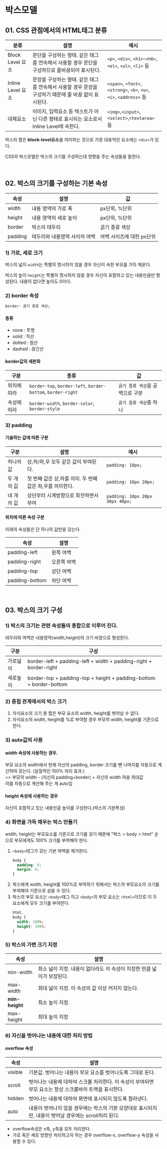 # 박스모델

## 01. CSS 관점에서의 HTML태그 분류

| 분류              | 설명                                                                                                 | 예시                                                                |
| ----------------- | ---------------------------------------------------------------------------------------------------- | ------------------------------------------------------------------- |
| Block Level 요소  | 문단을 구성하는 형태. 같은 태그를 연속해서 사용할 경우 문단을 구성하므로 줄바꿈되어 표시된다.        | `<p>`, `<div>`, `<h1>~<h6>`, `<ol>`, `<ul>`, `<li>` 등              |
| Inline Level 요소 | 문장을 구성하는 형태. 같은 태그를 연속해서 사용할 경우 문장을 구성하기 때문에 줄 바꿈 없이 표시된다. | `<span>`, `<font>`, `<strong>`, `<b>`, `<u>`, `<i>`, `<address>` 등 |
| 대체요소          | 이미지, 입력요소 등 텍스트가 아닌 다른 형태로 표시되는 요소로서 Inline Level에 속한다.               | `<img>`,`<input>`,`<select>`,`<textarea>` 등                        |

박스라 함은 **block-level요소**를 의미하는 것으로 가장 대표적인 요소에는 `<div>`가 있다.

CSS의 박스모델은 박스의 크기를 구성하는데 영향을 주는 속성들을 말한다.

<br/>

## 02. 박스의 크기를 구성하는 기본 속성

| 속성    | 설명                          | 값                        |
| ------- | ----------------------------- | ------------------------- |
| width   | 내용 영역의 가로 폭           | px단위, %단위             |
| height  | 내용 영역의 세로 높이         | px단위, %단위             |
| border  | 박스의 테두리                 | 굵기 종류 색상            |
| padding | 테두리와 내용영역 사이의 여백 | 여백 사이즈에 대한 px단위 |

### 1) 가로, 세로 크기

박스의 넓이 `width`는 특별히 명시하지 않을 경우 자신이 속한 부모를 가득 채운다.

박스의 높이 `height`는 특별히 명시하지 않을 경우 자신이 포함하고 있는 내용만큼만 형성된다. 내용이 없다면 높이도 0이다.

### 2) border 속성

```css
border: 굵기 종류 색상;
```

#### 종류

- none : 투명
- solid : 직선
- dotted : 점선
- dashed : 끊긴선

#### border값의 세분화

| 구분        | 종류                                                         | 값                               |
| ----------- | ------------------------------------------------------------ | -------------------------------- |
| 위치에 따라 | `border-top`, `border-left`, `border-bottom`, `border-right` | `굵기 종류 색상`을 공백으로 구분 |
| 속성에 따라 | `border-width`, `border-color`, `border-style`               | `굵기 종류 색상`중 하나          |

### 3) padding

#### 기술하는 값에 따른 구분

| 구분       | 설명                                                      | 예시                            |
| ---------- | --------------------------------------------------------- | ------------------------------- |
| 하나의 값  | 상,하/좌,우 모두 같은 값이 부여된다.                      | `padding: 10px;`                |
| 두 개의 값 | 첫 번째 값은 상,하를 의미. 두 번째 값은 좌,우를 의미한다. | `padding: 10px 20px;`           |
| 네 개의 값 | 상단부터 시계방향으로 회전하면서 부여                     | `padding: 10px 20px 30px 40px;` |

#### 위치에 따른 속성 구분

아래의 속성들은 단 하나의 값만을 갖는다.

| 속성           | 설명        |
| -------------- | ----------- |
| padding-left   | 왼쪽 여백   |
| padding-right  | 오른쪽 여백 |
| padding-top    | 상단 여백   |
| padding-bottom | 하단 여백   |

<br/>

## 03. 박스의 크기 구성

### 1) 박스의 크기는 관련 속성들의 총합으로 이루어 진다.

테두리와 여백은 내용영역(width,height)의 크기 바깥으로 형성된다.

| 구분     | 구성                                                               |
| -------- | ------------------------------------------------------------------ |
| 가로넓이 | border-left + padding-left + width + padding-right + border-right  |
| 세로높이 | border-top + padding-top + height + padding-bottom + border-bottom |

### 2) 중첩 관계에서의 박스 크기

1. 자식요소의 크기 총 합은 부모 요소의 width, height를 벗어날 수 없다.
1. 자식요소의 width, height를 %로 부여할 경우 부모의 width, height를 기준으로 한다.

### 3) auto값의 사용

#### **width** 속성에 사용하는 경우.

부모 요소의 width에서 현재 자신의 padding, border 크기를 뺀 나머지를 자동으로 계산하여 갖는다.
(실질적인 100% 처리 효과.)<br/>
=> 부모의 width - (자신의 padding+border) = 자신의 width 허용 최대값<br/>
이를 자동으로 계산해 주는 게 auto임

#### **height** 속성에 사용하는 경우

자신이 포함하고 있는 내용만큼 높이를 구성한다.(박스의 기본특성)

### 4) 화면을 가득 채우는 박스 만들기

width, height는 부모요소를 기준으로 크기를 갖기 때문에 "박스 > body > html" 순으로 부모에게도 100% 크기를 부여해야 한다.

1. `<body>`태그가 갖는 기본 여백을 제거한다.
   ```css
   body {
     padding: 0;
     margin: 0;
   }
   ```
1. 박스에게 width, height를 100%로 부여하기 위해서는 박스의 부모요소의 크기를 부여해야 기준으로 삼을 수 있다.
1. 박스의 부모 요소는 `<body>`태그 이고 `<body>`의 부모 요소는 `<html>`이므로 이 두 요소에게 모두 크기를 부여한다.
   ```css
   html,
   body {
     width: 100%;
     height: 100%;
   }
   ```

### 5) 박스의 가변 크기 지정

| 속성           | 설명                                                                   |
| -------------- | ---------------------------------------------------------------------- |
| min-width      | 최소 넓이 지정. 내용이 없더라도 이 속성이 지정한 만큼 넓이가 보장된다. |
| max-width      | 최대 넓이 지정. 이 속성의 값 이상 커지지 않는다.                       |
| **min-height** | 최소 높이 지정.                                                        |
| max-height     | 최대 높이 지정                                                         |

### 6) 자신을 벗어나는 내용에 대한 처리 방법

#### overflow 속성

| 속성    | 설명                                                                                                    |
| ------- | ------------------------------------------------------------------------------------------------------- |
| visible | 기본값. 벗어나는 내용이 부모 요소를 벗어나도록 그대로 둔다.                                             |
| scroll  | 벗어나는 내용에 대하여 스크롤 처리한다. 이 속성이 부여되면 부모 요소는 항상 스크롤바의 트랙을 표시한다. |
| hidden  | 벗어나는 내용에 대하여 화면에 표시되지 않도록 잘라낸다.                                                 |
| auto    | 내용이 벗어나지 않을 경우에는 박스의 기본 모양대로 표시되지만, 내용이 벗어날 경우에는 scroll처리 된다.  |

- overflow속성은 x축, y축을 모두 처리한다.
- 가로 혹은 세로 방향만 처리하고자 하는 경우 overflow-x, overflow-y 속성을 사용할 수 있다.
